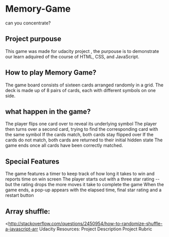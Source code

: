 # Memory-Game
can you concentrate?

## Project purpouse
This game was made for udacity project , the purpouse is to demonstrate our learn adquired of the course of HTML, CSS, and JavaScript.

## How to play Memory Game?
The game board consists of sixteen cards arranged randomly in a grid. The deck is made up of 8 pairs of cards, each with different symbols on one side.

## what happen in the game?
The player flips one card over to reveal its underlying symbol The player then turns over a second card, trying to find the corresponding card with the same symbol If the cards match, both cards stay flipped over If the cards do not match, both cards are returned to their initial hidden state The game ends once all cards have been correctly matched.

## Special Features
The game features a timer to keep track of how long it takes to win and reports time on win screen
The player starts out with a three star rating -- but the rating drops the more moves it take to complete the game
When the game ends, a pop-up appears with the elapsed time, final star rating and a restart button
## Array shuffle:
<http://stackoverflow.com/questions/2450954/how-to-randomize-shuffle-a-javascript-arr
Udacity Resources:
Project Description
Project Rubric